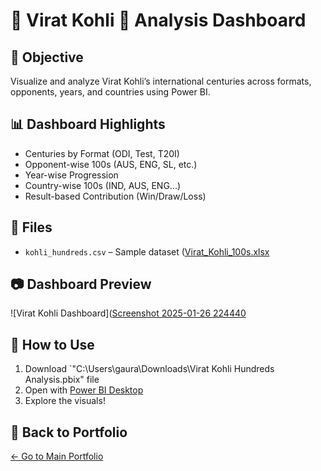 # 🏏 Virat Kohli 💯 Analysis Dashboard

## 🎯 Objective
Visualize and analyze Virat Kohli’s international centuries across formats, opponents, years, and countries using Power BI.

## 📊 Dashboard Highlights
- Centuries by Format (ODI, Test, T20I)
- Opponent-wise 100s (AUS, ENG, SL, etc.)
- Year-wise Progression
- Country-wise 100s (IND, AUS, ENG...)
- Result-based Contribution (Win/Draw/Loss)

## 📁 Files
- `kohli_hundreds.csv` – Sample dataset ([Virat_Kohli_100s.xlsx](https://github.com/user-attachments/files/19813696/Virat_Kohli_100s.xlsx)


## 📷 Dashboard Preview

![Virat Kohli Dashboard]([Screenshot 2025-01-26 224440](https://github.com/user-attachments/assets/8056eb58-19c1-4e77-b4c9-09bb005c5ce2)

## 🚀 How to Use
1. Download `"C:\Users\gaura\Downloads\Virat Kohli Hundreds Analysis.pbix" file
2. Open with [Power BI Desktop](https://powerbi.microsoft.com/en-us/desktop/)
3. Explore the visuals!

## 🔗 Back to Portfolio
[← Go to Main Portfolio](../README.md)
